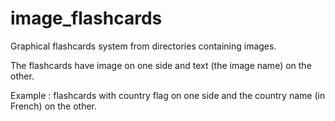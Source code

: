 # image_flashcards

Graphical flashcards system from directories containing images.

The flashcards have image on one side and text (the image name) on the other.


Example : flashcards with country flag on one side and the country name (in French) on the other.

